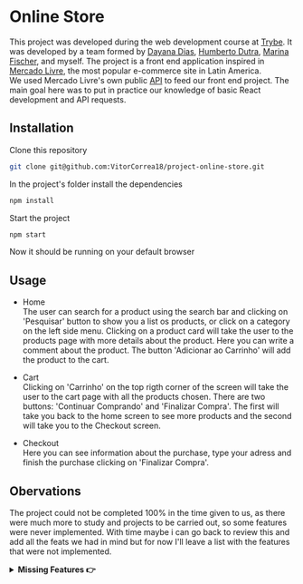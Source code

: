 # Online Store

This project was developed during the web development course at [Trybe](https://www.betrybe.com/). It was developed by a team formed by
[Dayana Dias](https://github.com/DayanadGarcia),
[Humberto Dutra](https://github.com/humbertodutra),
[Marina Fischer](https://github.com/marinafischer), and myself.
The project is a front end application inspired in <a href="https://www.mercadolivre.com.br/" target="_blank">Mercado Livre</a>, the most popular e-commerce site in Latin America. <br>
We used Mercado Livre's own public [API](https://developers.mercadolivre.com.br/pt_br/api-docs-pt-br) 
to feed our front end project. The main goal here was to put in practice our knowledge of basic React development and API requests.

## Installation

Clone this repository
```bash
git clone git@github.com:VitorCorrea18/project-online-store.git
```
In the project's folder install the dependencies
```bash
npm install
```
Start the project
```bash
npm start
```

Now it should be running on your default browser

## Usage

* Home <br>
The user can search for a product using the search bar and clicking on 'Pesquisar' button to show you a list os products, or click on a category on the
left side menu.
Clicking on a product card will take the user to the products page with more details about the product. Here you can write a comment about the product.
The button 'Adicionar ao Carrinho' will add the product to the cart.

* Cart <br>
Clicking on 'Carrinho' on the top rigth corner of the screen will take the user to the cart page with all the products chosen. There are two buttons:
'Continuar Comprando' and 'Finalizar Compra'. The first will take you back to the home screen to see more products and the second will take you to
the Checkout screen.

* Checkout <br>
Here you can see information about the purchase, type your adress and finish the purchase clicking on 'Finalizar Compra'.

## Obervations
  The project could not be completed 100% in the time given to us, as there were much more to study and projects to be carried out,
  so some features were never implemented. With time maybe i can go back to review this and add all the feats we had in mind but for now I'll leave a list with
  the features that were not implemented.
  
<details>
  <summary><strong>Missing Features 👉</strong></summary><br />

## Overall
  * Icons like the cart and payment methods.

## Cart
  * Calculate the total value of the purchase based on the value and quantities chosen for each product
  * The quantity should be limited by the availiable stock.
  * If the user decrease the quantity to 0 the item should be removed from the cart
  
## Checkout
  * It should have three payment options to choose from with the corresponding icons instead of radio buttons
  * Finishing the purchase should take the user to a Thank You page or the home screen
  
</details>
